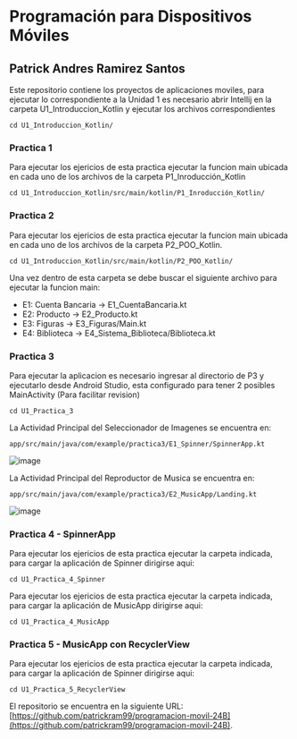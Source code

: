 # Programación para Dispositivos Móviles
## Patrick Andres Ramirez Santos

Este repositorio contiene los proyectos de aplicaciones moviles, para ejecutar lo correspondiente a la Unidad 1 es necesario abrir Intellij en la carpeta U1_Introduccion_Kotlin y ejecutar los archivos correspondientes

```
cd U1_Introduccion_Kotlin/
```

### Practica 1
Para ejecutar los ejericios de esta practica ejecutar la funcion main ubicada en cada uno de los archivos de la carpeta P1_Inroducción_Kotlin
```
cd U1_Introduccion_Kotlin/src/main/kotlin/P1_Inroducción_Kotlin/
```

### Practica 2
Para ejecutar los ejericios de esta practica ejecutar la funcion main ubicada en cada uno de los archivos de la carpeta P2_POO_Kotlin. 
```
cd U1_Introduccion_Kotlin/src/main/kotlin/P2_POO_Kotlin/
```
Una vez dentro de esta carpeta se debe buscar el siguiente archivo para ejecutar la funcion main:
- E1: Cuenta Bancaria -> E1_CuentaBancaria.kt
- E2: Producto -> E2_Producto.kt 
- E3: Figuras -> E3_Figuras/Main.kt
- E4: Biblioteca -> E4_Sistema_Biblioteca/Biblioteca.kt

### Practica 3
Para ejecutar la aplicacion es necesario ingresar al directorio de P3 y ejecutarlo desde Android Studio, esta configurado para tener 2 posibles MainActivity (Para facilitar revision)
```
cd U1_Practica_3
```
La Actividad Principal del Seleccionador de Imagenes se encuentra en:
```
app/src/main/java/com/example/practica3/E1_Spinner/SpinnerApp.kt
```
![image](https://github.com/user-attachments/assets/25534a86-5d58-4d1d-8d4f-62a8cb46bdb0)

La Actividad Principal del Reproductor de Musica se encuentra en:
```
app/src/main/java/com/example/practica3/E2_MusicApp/Landing.kt
```
![image](https://github.com/user-attachments/assets/08501a47-39f7-4605-bf00-71ce09e61818)

### Practica 4 - SpinnerApp
Para ejecutar los ejericios de esta practica ejecutar la carpeta indicada, para cargar la aplicación de Spinner dirigirse aqui:
```
cd U1_Practica_4_Spinner
```

Para ejecutar los ejericios de esta practica ejecutar la carpeta indicada, para cargar la aplicación de MusicApp dirigirse aqui:
```
cd U1_Practica_4_MusicApp 
```

### Practica 5 - MusicApp con RecyclerView
Para ejecutar los ejericios de esta practica ejecutar la carpeta indicada, para cargar la aplicación de Spinner dirigirse aqui:
```
cd U1_Practica_5_RecyclerView
```

El repositorio se encuentra en la siguiente URL:
[https://github.com/patrickram99/programacion-movil-24B](https://github.com/patrickram99/programacion-movil-24B).



